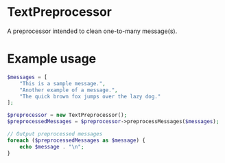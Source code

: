 # TextPreprocessor
A preprocessor intended to clean one-to-many message(s).


# Example usage
```php
$messages = [
    "This is a sample message.",
    "Another example of a message.",
    "The quick brown fox jumps over the lazy dog."
];

$preprocessor = new TextPreprocessor();
$preprocessedMessages = $preprocessor->preprocessMessages($messages);

// Output preprocessed messages
foreach ($preprocessedMessages as $message) {
    echo $message . "\n";
}
```

